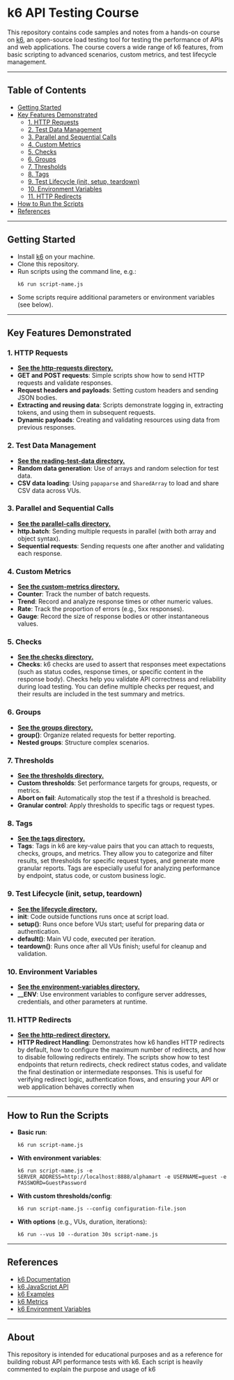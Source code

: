 # k6 API Testing Course

This repository contains code samples and notes from a hands-on course on [k6](https://k6.io/), an open-source load testing tool for testing the performance of APIs and web applications. The course covers a wide range of k6 features, from basic scripting to advanced scenarios, custom metrics, and test lifecycle management.

---

## Table of Contents

- [Getting Started](#getting-started)
- [Key Features Demonstrated](#key-features-demonstrated)
  - [1. HTTP Requests](#1-http-requests)
  - [2. Test Data Management](#2-test-data-management)
  - [3. Parallel and Sequential Calls](#3-parallel-and-sequential-calls)
  - [4. Custom Metrics](#4-custom-metrics)
  - [5. Checks](#5-checks)
  - [6. Groups](#6-groups)
  - [7. Thresholds](#7-thresholds)
  - [8. Tags](#8-tags)
  - [9. Test Lifecycle (init, setup, teardown)](#9-test-lifecycle-init-setup-teardown)
  - [10. Environment Variables](#10-environment-variables)
  - [11. HTTP Redirects](#11-http-redirects)
- [How to Run the Scripts](#how-to-run-the-scripts)
- [References](#references)

---

## Getting Started

- Install [k6](https://k6.io/docs/getting-started/installation/) on your machine.
- Clone this repository.
- Run scripts using the command line, e.g.:
  ```
  k6 run script-name.js
  ```
- Some scripts require additional parameters or environment variables (see below).

---

## Key Features Demonstrated

### 1. HTTP Requests

- **[See the http-requests directory.](./http-requests/)**
- **GET and POST requests**: Simple scripts show how to send HTTP requests and validate responses.
- **Request headers and payloads**: Setting custom headers and sending JSON bodies.
- **Extracting and reusing data**: Scripts demonstrate logging in, extracting tokens, and using them in subsequent requests.
- **Dynamic payloads**: Creating and validating resources using data from previous responses.

### 2. Test Data Management

- **[See the reading-test-data directory.](./reading-test-data/)**
- **Random data generation**: Use of arrays and random selection for test data.
- **CSV data loading**: Using `papaparse` and `SharedArray` to load and share CSV data across VUs.

### 3. Parallel and Sequential Calls

- **[See the parallel-calls directory.](./parallel-calls/)**
- **http.batch**: Sending multiple requests in parallel (with both array and object syntax).
- **Sequential requests**: Sending requests one after another and validating each response.

### 4. Custom Metrics

- **[See the custom-metrics directory.](./custom-metrics/)**
- **Counter**: Track the number of batch requests.
- **Trend**: Record and analyze response times or other numeric values.
- **Rate**: Track the proportion of errors (e.g., 5xx responses).
- **Gauge**: Record the size of response bodies or other instantaneous values.

### 5. Checks

- **[See the checks directory.](./checks/)**
- **Checks**: k6 checks are used to assert that responses meet expectations (such as status codes, response times, or specific content in the response body). Checks help you validate API correctness and reliability during load testing. You can define multiple checks per request, and their results are included in the test summary and metrics.

### 6. Groups

- **[See the groups directory.](./groups/)**
- **group()**: Organize related requests for better reporting.
- **Nested groups**: Structure complex scenarios.

### 7. Thresholds

- **[See the thresholds directory.](./thresholds/)**
- **Custom thresholds**: Set performance targets for groups, requests, or metrics.
- **Abort on fail**: Automatically stop the test if a threshold is breached.
- **Granular control**: Apply thresholds to specific tags or request types.

### 8. Tags

- **[See the tags directory.](./tags/)**
- **Tags**: Tags in k6 are key-value pairs that you can attach to requests, checks, groups, and metrics. They allow you to categorize and filter results, set thresholds for specific request types, and generate more granular reports. Tags are especially useful for analyzing performance by endpoint, status code, or custom business logic.

### 9. Test Lifecycle (init, setup, teardown)

- **[See the lifecycle directory.](./lifecycle/)**
- **init**: Code outside functions runs once at script load.
- **setup()**: Runs once before VUs start; useful for preparing data or authentication.
- **default()**: Main VU code, executed per iteration.
- **teardown()**: Runs once after all VUs finish; useful for cleanup and validation.

### 10. Environment Variables

- **[See the environment-variables directory.](./environment-variables/)**
- **__ENV**: Use environment variables to configure server addresses, credentials, and other parameters at runtime.

### 11. HTTP Redirects

- **[See the http-redirect directory.](./http-redirect/)**
- **HTTP Redirect Handling**: Demonstrates how k6 handles HTTP redirects by default, how to configure the maximum number of redirects, and how to disable following redirects entirely. The scripts show how to test endpoints that return redirects, check redirect status codes, and validate the final destination or intermediate responses. This is useful for verifying redirect logic, authentication flows, and ensuring your API or web application behaves correctly when

---

## How to Run the Scripts

- **Basic run**:
  ```
  k6 run script-name.js
  ```
- **With environment variables**:
  ```
  k6 run script-name.js -e SERVER_ADDRESS=http://localhost:8888/alphamart -e USERNAME=guest -e PASSWORD=GuestPassword
  ```
- **With custom thresholds/config**:
  ```
  k6 run script-name.js --config configuration-file.json
  ```
- **With options** (e.g., VUs, duration, iterations):
  ```
  k6 run --vus 10 --duration 30s script-name.js
  ```

---

## References

- [k6 Documentation](https://k6.io/docs/)
- [k6 JavaScript API](https://k6.io/docs/javascript-api/)
- [k6 Examples](https://k6.io/examples/)
- [k6 Metrics](https://k6.io/docs/using-k6/metrics/)
- [k6 Environment Variables](https://k6.io/docs/using-k6/environment-variables/)

---

## About

This repository is intended for educational purposes and as a reference for building robust API performance tests with k6. Each script is heavily commented to explain the purpose and usage of k6